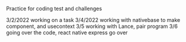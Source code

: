 Practice for coding test and challenges

3/2/2022
working on a task
3/4/2022
working with nativebase to make component, and usecontext
3/5
working with Lance, pair program
3/6
going over the code, react native express go over

